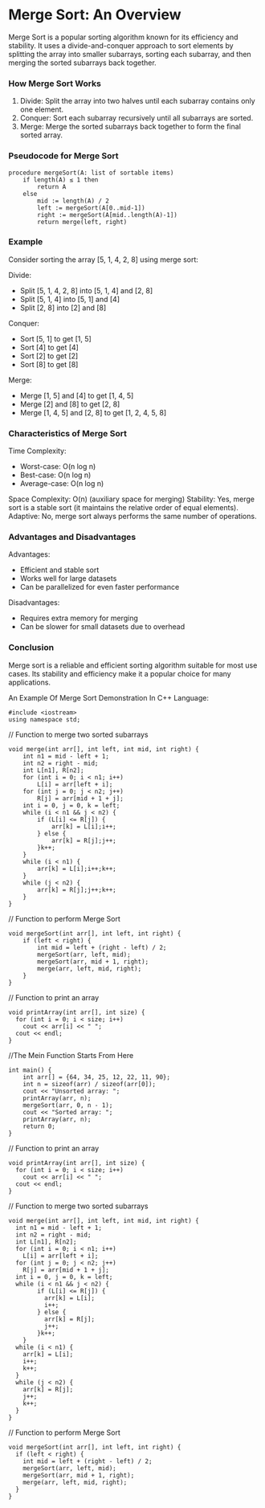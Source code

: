 # Merge Sort: An Overview

Merge Sort is a popular sorting algorithm known for its efficiency and stability. It uses a divide-and-conquer approach to sort elements by splitting the array into smaller subarrays, sorting each subarray, and then merging the sorted subarrays back together.

### How Merge Sort Works

1. Divide: Split the array into two halves until each subarray contains only one element.
2. Conquer: Sort each subarray recursively until all subarrays are sorted.
3. Merge: Merge the sorted subarrays back together to form the final sorted array.

### Pseudocode for Merge Sort
    
    procedure mergeSort(A: list of sortable items)
        if length(A) ≤ 1 then
            return A
        else
            mid := length(A) / 2
            left := mergeSort(A[0..mid-1])
            right := mergeSort(A[mid..length(A)-1])
            return merge(left, right)


### Example

Consider sorting the array [5, 1, 4, 2, 8] using merge sort:

Divide:
- Split [5, 1, 4, 2, 8] into [5, 1, 4] and [2, 8]
- Split [5, 1, 4] into [5, 1] and [4]
- Split [2, 8] into [2] and [8]

Conquer:

- Sort [5, 1] to get [1, 5]
- Sort [4] to get [4]
- Sort [2] to get [2]
- Sort [8] to get [8]

Merge:

- Merge [1, 5] and [4] to get [1, 4, 5]
- Merge [2] and [8] to get [2, 8]
- Merge [1, 4, 5] and [2, 8] to get [1, 2, 4, 5, 8]

### Characteristics of Merge Sort

Time Complexity:

- Worst-case: O(n log n)
- Best-case: O(n log n)
- Average-case: O(n log n)

Space Complexity: O(n) (auxiliary space for merging)
Stability: Yes, merge sort is a stable sort (it maintains the relative order of equal elements).
Adaptive: No, merge sort always performs the same number of operations.

### Advantages and Disadvantages

Advantages:
- Efficient and stable sort
- Works well for large datasets
- Can be parallelized for even faster performance

Disadvantages:
- Requires extra memory for merging
- Can be slower for small datasets due to overhead

### Conclusion

Merge sort is a reliable and efficient sorting algorithm suitable for most use cases. Its stability and efficiency make it a popular choice for many applications.

An Example Of Merge Sort Demonstration In C++ Language:

    #include <iostream>
    using namespace std;

// Function to merge two sorted subarrays
    
    void merge(int arr[], int left, int mid, int right) {
        int n1 = mid - left + 1;
        int n2 = right - mid;
        int L[n1], R[n2];
        for (int i = 0; i < n1; i++)
            L[i] = arr[left + i];
        for (int j = 0; j < n2; j++)
            R[j] = arr[mid + 1 + j];
        int i = 0, j = 0, k = left;
        while (i < n1 && j < n2) {
            if (L[i] <= R[j]) {
                arr[k] = L[i];i++;
            } else {
                arr[k] = R[j];j++;
            }k++;
        }
        while (i < n1) {
            arr[k] = L[i];i++;k++;
        }
        while (j < n2) {
            arr[k] = R[j];j++;k++;
        }
    }

// Function to perform Merge Sort
    
    void mergeSort(int arr[], int left, int right) {
        if (left < right) {
            int mid = left + (right - left) / 2;
            mergeSort(arr, left, mid);
            mergeSort(arr, mid + 1, right);
            merge(arr, left, mid, right);
        }
    }

// Function to print an array
    
    void printArray(int arr[], int size) {
      for (int i = 0; i < size; i++)
        cout << arr[i] << " ";
      cout << endl;
    }

//The Mein Function Starts From Here

    int main() {
        int arr[] = {64, 34, 25, 12, 22, 11, 90};
        int n = sizeof(arr) / sizeof(arr[0]);
        cout << "Unsorted array: ";
        printArray(arr, n);
        mergeSort(arr, 0, n - 1);
        cout << "Sorted array: ";
        printArray(arr, n);
        return 0;
    }

// Function to print an array
    
    void printArray(int arr[], int size) {
      for (int i = 0; i < size; i++)
        cout << arr[i] << " ";
      cout << endl;
    }

// Function to merge two sorted subarrays
    
    void merge(int arr[], int left, int mid, int right) {
      int n1 = mid - left + 1;
      int n2 = right - mid;
      int L[n1], R[n2];
      for (int i = 0; i < n1; i++)
        L[i] = arr[left + i];
      for (int j = 0; j < n2; j++)
        R[j] = arr[mid + 1 + j];
      int i = 0, j = 0, k = left;
      while (i < n1 && j < n2) {
            if (L[i] <= R[j]) {
              arr[k] = L[i];
              i++;
            } else {
              arr[k] = R[j];
              j++;
            }k++;
        }
      while (i < n1) {
        arr[k] = L[i];
        i++;
        k++;
      }
      while (j < n2) {
        arr[k] = R[j];
        j++;
        k++;
      }
    }

// Function to perform Merge Sort
    
    void mergeSort(int arr[], int left, int right) {
      if (left < right) {
        int mid = left + (right - left) / 2;
        mergeSort(arr, left, mid);
        mergeSort(arr, mid + 1, right);
        merge(arr, left, mid, right);
      }
    }